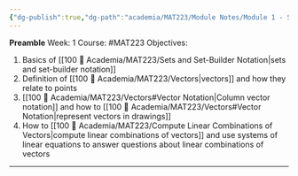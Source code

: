 ```yaml
---
{"dg-publish":true,"dg-path":"academia/MAT223/Module Notes/Module 1 - Sets, Vectors, and Notation.md","permalink":"/academia/mat-223/module-notes/module-1-sets-vectors-and-notation/","created":"2024-01-08T21:56:35.594-05:00","updated":"2024-01-11T00:48:25.692-05:00"}
---
```


**Preamble**
Week: 1
Course: #MAT223 
Objectives:
1. Basics of [[100 📒 Academia/MAT223/Sets and Set-Builder Notation\|sets and set-builder notation]]
2. Definition of [[100 📒 Academia/MAT223/Vectors\|vectors]] and how they relate to points
3. [[100 📒 Academia/MAT223/Vectors#Vector Notation\|Column vector notation]] and how to [[100 📒 Academia/MAT223/Vectors#Vector Notation\|represent vectors in drawings]]
4. How to [[100 📒 Academia/MAT223/Compute Linear Combinations of Vectors\|compute linear combinations of vectors]] and use systems of linear equations to answer questions about linear combinations of vectors

---
